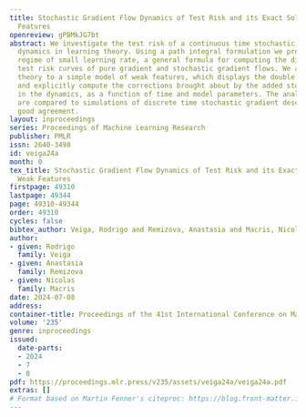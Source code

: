 ```yaml
---
title: Stochastic Gradient Flow Dynamics of Test Risk and its Exact Solution for Weak
  Features
openreview: gPBMkJG7bt
abstract: We investigate the test risk of a continuous time stochastic gradient flow
  dynamics in learning theory. Using a path integral formulation we provide, in the
  regime of small learning rate, a general formula for computing the difference between
  test risk curves of pure gradient and stochastic gradient flows. We apply the general
  theory to a simple model of weak features, which displays the double descent phenomenon,
  and explicitly compute the corrections brought about by the added stochastic term
  in the dynamics, as a function of time and model parameters. The analytical results
  are compared to simulations of discrete time stochastic gradient descent and show
  good agreement.
layout: inproceedings
series: Proceedings of Machine Learning Research
publisher: PMLR
issn: 2640-3498
id: veiga24a
month: 0
tex_title: Stochastic Gradient Flow Dynamics of Test Risk and its Exact Solution for
  Weak Features
firstpage: 49310
lastpage: 49344
page: 49310-49344
order: 49310
cycles: false
bibtex_author: Veiga, Rodrigo and Remizova, Anastasia and Macris, Nicolas
author:
- given: Rodrigo
  family: Veiga
- given: Anastasia
  family: Remizova
- given: Nicolas
  family: Macris
date: 2024-07-08
address:
container-title: Proceedings of the 41st International Conference on Machine Learning
volume: '235'
genre: inproceedings
issued:
  date-parts:
  - 2024
  - 7
  - 8
pdf: https://proceedings.mlr.press/v235/assets/veiga24a/veiga24a.pdf
extras: []
# Format based on Martin Fenner's citeproc: https://blog.front-matter.io/posts/citeproc-yaml-for-bibliographies/
---
```

